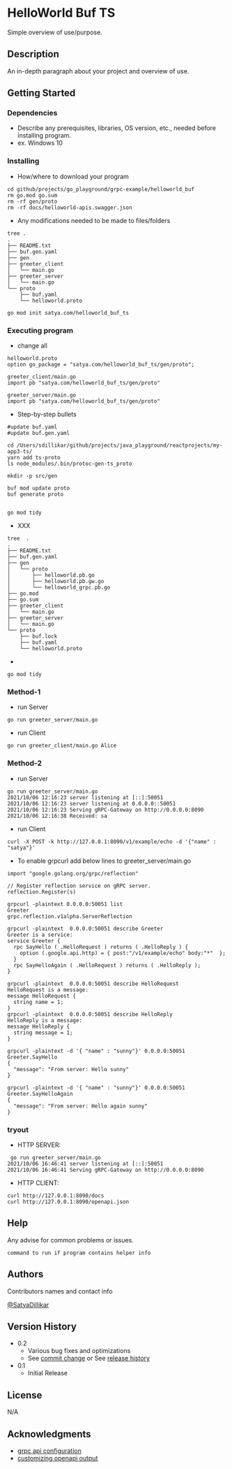# HelloWorld Buf TS

Simple overview of use/purpose.

## Description

An in-depth paragraph about your project and overview of use.

## Getting Started

### Dependencies

* Describe any prerequisites, libraries, OS version, etc., needed before installing program.
* ex. Windows 10

### Installing

* How/where to download your program

```
cd github/projects/go_playground/grpc-example/helloworld_buf
rm go.mod go.sum
rm -rf gen/proto
rm -rf docs/helloworld-apis.swagger.json
```

* Any modifications needed to be made to files/folders

```
tree .
.
├── README.txt
├── buf.gen.yaml
├── gen
├── greeter_client
│   └── main.go
├── greeter_server
│   └── main.go
└── proto
    ├── buf.yaml
    └── helloworld.proto
```


```
go mod init satya.com/helloworld_buf_ts
```
### Executing program

* change all
```
helloworld.proto
option go_package = "satya.com/helloworld_buf_ts/gen/proto";

greeter_client/main.go
import pb "satya.com/helloworld_buf_ts/gen/proto"

greeter_server/main.go
import pb "satya.com/helloworld_buf_ts/gen/proto"
```

* Step-by-step bullets
```
#update buf.yaml
#update buf.gen.yaml

cd /Users/sdillikar/github/projects/java_playground/reactprojects/my-app3-ts/
yarn add ts-proto
ls node_modules/.bin/protoc-gen-ts_proto

mkdir -p src/gen

buf mod update proto
buf generate proto


go mod tidy
```

* XXX

```
tree  .
.
├── README.txt
├── buf.gen.yaml
├── gen
│   └── proto
│       ├── helloworld.pb.go
│       ├── helloworld.pb.gw.go
│       └── helloworld_grpc.pb.go
├── go.mod
├── go.sum
├── greeter_client
│   └── main.go
├── greeter_server
│   └── main.go
└── proto
    ├── buf.lock
    ├── buf.yaml
    └── helloworld.proto
```

* 
```
go mod tidy
```

### Method-1
* run Server
```
go run greeter_server/main.go
```


* run Client 
```
go run greeter_client/main.go Alice
```

### Method-2

* run Server
```
go run greeter_server/main.go
2021/10/06 12:16:23 server listening at [::]:50051
2021/10/06 12:16:23 server listening at 0.0.0.0::50051
2021/10/06 12:16:23 Serving gRPC-Gateway on http://0.0.0.0:8090
2021/10/06 12:16:38 Received: sa
```

* run Client 
```
curl -X POST -k http://127.0.0.1:8090/v1/example/echo -d '{"name" : "satya"}'

```

* To enable grpcurl add below lines to greeter_server/main.go 
```
import "google.golang.org/grpc/reflection"

// Register reflection service on gRPC server.
reflection.Register(s)
```

```
grpcurl -plaintext 0.0.0.0:50051 list
Greeter
grpc.reflection.v1alpha.ServerReflection
```

```
grpcurl -plaintext  0.0.0.0:50051 describe Greeter
Greeter is a service:
service Greeter {
  rpc SayHello ( .HelloRequest ) returns ( .HelloReply ) {
    option (.google.api.http) = { post:"/v1/example/echo" body:"*"  };
  }
  rpc SayHelloAgain ( .HelloRequest ) returns ( .HelloReply );
}

grpcurl -plaintext  0.0.0.0:50051 describe HelloRequest
HelloRequest is a message:
message HelloRequest {
  string name = 1;
}
grpcurl -plaintext  0.0.0.0:50051 describe HelloReply
HelloReply is a message:
message HelloReply {
  string message = 1;
}

grpcurl -plaintext -d '{ "name" : "sunny"}' 0.0.0.0:50051 Greeter.SayHello
{
  "message": "From server: Hello sunny"
}

grpcurl -plaintext -d '{ "name" : "sunny"}' 0.0.0.0:50051 Greeter.SayHelloAgain
{
  "message": "From server: Hello again sunny"
}
```

### tryout

* HTTP SERVER:
```
 go run greeter_server/main.go
2021/10/06 16:46:41 server listening at [::]:50051
2021/10/06 16:46:41 Serving gRPC-Gateway on http://0.0.0.0:8090
```

* HTTP CLIENT:
```
curl http://127.0.0.1:8090/docs
curl http://127.0.0.1:8090/openapi.json
```

## Help

Any advise for common problems or issues.
```
command to run if program contains helper info
```

## Authors

Contributors names and contact info

[@SatyaDillikar](https://twitter.com/SatyaDillikar)

## Version History

* 0.2
    * Various bug fixes and optimizations
    * See [commit change]() or See [release history]()
* 0.1
    * Initial Release

## License

N/A

## Acknowledgments
* [grpc api configuration](https://grpc-ecosystem.github.io/grpc-gateway/docs/mapping/grpc_api_configuration/)
* [customizing openapi output](https://grpc-ecosystem.github.io/grpc-gateway/docs/mapping/customizing_openapi_output/)